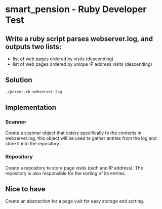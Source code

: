 # smart_pension - Ruby Developer Test

## Write a ruby script parses webserver.log, and outputs two lists:
 - list of web pages ordered by visits (descending)
 - list of web pages ordered by unique IP address visits (descending)
 
 ## Solution
 ```bash
 ./parser.rb webserver.log
 ```

## Implementation
### Scanner
Create a scanner object that caters specifically to the contents in webserver.log, this object will be used to gather entries from the log and store it into the repository.

### Repository
Create a repository to store page visits (path and IP address). The repository is also responsible for the sorting of its entries.

## Nice to have
Create an abstraction for a page visit for easy storage and sorting. 

